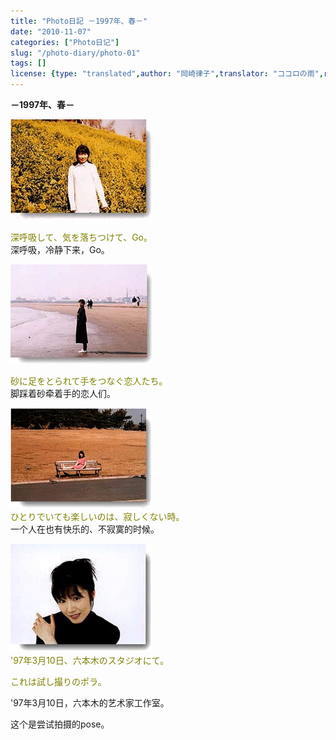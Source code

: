 ```yaml
---
title: "Photo日記 －1997年、春－"
date: "2010-11-07"
categories: ["Photo日记"]
slug: "/photo-diary/photo-01"
tags: []
license: {type: "translated",author: "岡崎律子",translator: "ココロの雨",reproduced-url: "http://love.life.coocan.jp/photo/photo1.html",reproduced-website: "岡崎律子BOOK"}
---
```


**－1997年、春－**  

  
![](./images/mother1.gif "mother1")  

  
<span style="color: #808000;">深呼吸して、気を落ちつけて、Go。</span>  
深呼吸，冷静下来，Go。  

  
[![](./images/kasai3.gif "kasai3")](./images/kasai3.gif)  

  
<span style="color: #808000;">砂に足をとられて手をつなぐ恋人たち。</span>  
脚踩着砂牵着手的恋人们。  

  
[![](./images/kasai1.gif "kasai1")](./images/kasai1.gif)  
<span style="color: #808000;">ひとりでいても楽しいのは、寂しくない時。</span>  
一个人在也有快乐的、不寂寞的时候。  

  
[![](./images/studio1.gif "studio1")](./images/studio1.gif)  
<span style="color: #808000;">'97年3月10日、六本木のスタジオにて。</span>  

  
<span style="color: #808000;">これは試し撮りのポラ。</span>  

  
'97年3月10日，六本木的艺术家工作室。  

  
这个是尝试拍摄的pose。
